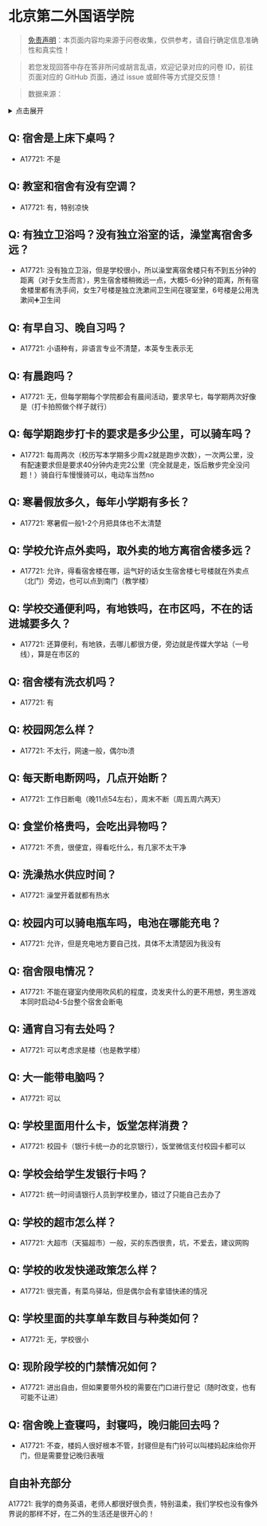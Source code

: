 # 北京第二外国语学院

> [免责声明](https://colleges.chat/#_3)：本页面内容均来源于问卷收集，仅供参考，请自行确定信息准确性和真实性！

> 若您发现回答中存在答非所问或胡言乱语，欢迎记录对应的问卷 ID，前往页面对应的 GitHub 页面，通过 issue 或邮件等方式提交反馈！

> 数据来源：

<details><summary>点击展开</summary>
<ul>
<li>A17721: 匿名 (2023 年 06 月)</li>
</ul>
</details>

## Q: 宿舍是上床下桌吗？

- A17721: 不是

## Q: 教室和宿舍有没有空调？

- A17721: 有，特别凉快

## Q: 有独立卫浴吗？没有独立浴室的话，澡堂离宿舍多远？

- A17721: 没有独立卫浴，但是学校很小，所以澡堂离宿舍楼只有不到五分钟的距离（对于女生而言），男生宿舍楼稍微远一点，大概5-6分钟的距离，所有宿舍楼里都有洗手间，女生7号楼是独立洗漱间卫生间在寝室里，6号楼是公用洗漱间➕卫生间

## Q: 有早自习、晚自习吗？

- A17721: 小语种有，非语言专业不清楚，本英专生表示无

## Q: 有晨跑吗？

- A17721: 无，但每学期每个学院都会有晨间活动，要求早七，每学期两次好像是（打卡拍照做个样子就行）

## Q: 每学期跑步打卡的要求是多少公里，可以骑车吗？

- A17721: 每周两次（校历写本学期多少周x2就是跑步次数），一次两公里，没有配速要求但是要求40分钟内走完2公里（完全就是走，饭后散步完全没问题！）骑自行车慢慢骑可以，电动车当然no

## Q: 寒暑假放多久，每年小学期有多长？

- A17721: 寒暑假一般1-2个月把具体也不太清楚

## Q: 学校允许点外卖吗，取外卖的地方离宿舍楼多远？

- A17721: 允许，得看宿舍楼在哪，运气好的话女生宿舍楼七号楼就在外卖点（北门）旁边，也可以点到南门（教学楼）

## Q: 学校交通便利吗，有地铁吗，在市区吗，不在的话进城要多久？

- A17721: 还算便利，有地铁，去哪儿都很方便，旁边就是传媒大学站（一号线），算是在市区的

## Q: 宿舍楼有洗衣机吗？

- A17721: 有

## Q: 校园网怎么样？

- A17721: 不太行，网速一般，偶尔b溃

## Q: 每天断电断网吗，几点开始断？

- A17721: 工作日断电（晚11点54左右），周末不断（周五周六两天）

## Q: 食堂价格贵吗，会吃出异物吗？

- A17721: 不贵，很便宜，得看吃什么，有几家不太干净

## Q: 洗澡热水供应时间？

- A17721: 澡堂开着就都有热水

## Q: 校园内可以骑电瓶车吗，电池在哪能充电？

- A17721: 允许，但是充电地方要自己找，具体不太清楚因为我没有

## Q: 宿舍限电情况？

- A17721: 不能在寝室内使用吹风机的程度，烫发夹什么的更不用想，男生游戏本同时启动4-5台整个宿舍会断电

## Q: 通宵自习有去处吗？

- A17721: 可以考虑求是楼（也是教学楼）

## Q: 大一能带电脑吗？

- A17721: 可以

## Q: 学校里面用什么卡，饭堂怎样消费？

- A17721: 校园卡（银行卡统一办的北京银行），饭堂微信支付校园卡都可以

## Q: 学校会给学生发银行卡吗？

- A17721: 统一时间请银行人员到学校里办，错过了只能自己去办了

## Q: 学校的超市怎么样？

- A17721: 大超市（天猫超市）一般，买的东西很贵，坑，不爱去，建议网购

## Q: 学校的收发快递政策怎么样？

- A17721: 很完善，有菜鸟驿站，但是偶尔会有拿错快递的情况

## Q: 学校里面的共享单车数目与种类如何？

- A17721: 无，学校很小

## Q: 现阶段学校的门禁情况如何？

- A17721: 进出自由，但如果要带外校的需要在门口进行登记（随时改变，也有可能不让进）

## Q: 宿舍晚上查寝吗，封寝吗，晚归能回去吗？

- A17721: 不查，楼妈人很好根本不管，封寝但是有门铃可以叫楼妈起床给你开门，但是需要登记晚归表哦

## 自由补充部分

A17721: 我学的商务英语，老师人都很好很负责，特别温柔，我们学校也没有像外界说的那样不好，在二外的生活还是很开心的！